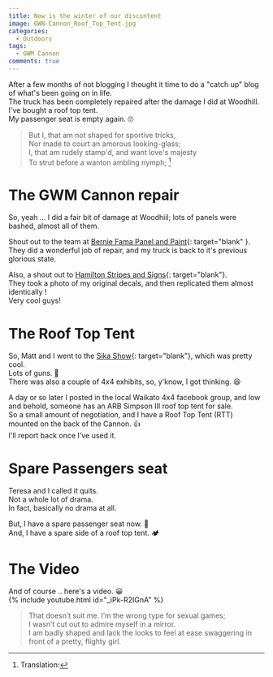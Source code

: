```yaml
---
title: Now is the winter of our discontent
image: GWN-Cannon_Roof_Top_Tent.jpg
categories:
  - Outdoors
tags:
  - GWM Cannon
comments: true
---
```

After a few months of not blogging I thought it time to do a "catch up" blog of what's been going on in life.  
The truck has been completely repaired after the damage I did at Woodhill.  
I've bought a roof top tent.  
My passenger seat is empty again. 🙄  


>  
> But I, that am not shaped for sportive tricks,  
> Nor made to court an amorous looking-glass;  
> I, that am rudely stamp'd, and want love's majesty  
> To strut before a wanton ambling nymph; [^1]  
>   

# The GWM Cannon repair
So, yeah ... I did a fair bit of damage at Woodhiil; lots of panels were bashed, almost all of them.  
  
Shout out to the team at [Bernie Fama Panel and Paint](https://www.berniefama.co.nz/){: target="blank" }.  
They did a wonderful job of repair, and my truck is back to it's previous glorious state.  
  
Also, a shout out to [Hamilton Stripes and Signs](https://www.stripesandsigns.co.nz/){: target="blank"}.  
They took a photo of my original decals, and then replicated them almost identically !  
Very cool guys!  

# The Roof Top Tent
So, Matt and I went to the [Sika Show](https://www.sikashow.co.nz/){: target="blank"}, which was pretty cool.  
Lots of guns. 🔫  
There was also a couple of 4x4 exhibits, so, y'know, I got thinking. 😆  
  
A day or so later I posted in the local Waikato 4x4 facebook group, and low and behold, someone has an ARB Simpson III roof top tent for sale.  
So a small amount of negotiation, and I have a Roof Top Tent (RTT) mounted on the back of the Cannon. 👍  
I'll report back once I've used it.  

# Spare Passengers seat
Teresa and I called it quits.  
Not a whole lot of drama.  
In fact, basically no drama at all.  
  
But, I have a spare passenger seat now. 🤣  
And, I have a spare side of a roof top tent. 🏕️  

# The Video
And of course .. here's a video. 😀  
{% include youtube.html id="_iPk-R2IGnA" %}  


[^1]: Translation:  

>  
> That doesn’t suit me. I’m the wrong type for sexual games;  
> I wasn’t cut out to admire myself in a mirror.  
> I am badly shaped and lack the looks to feel at ease swaggering in front of a pretty, flighty girl.  
>   
